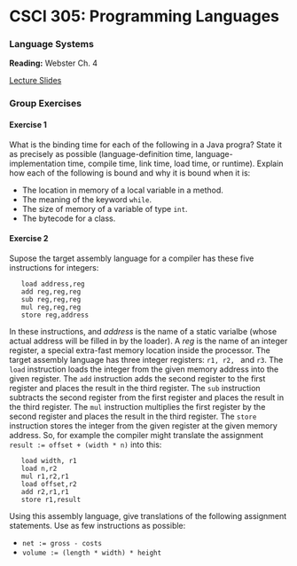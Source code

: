 # CSCI 305: Programming Languages

### Language Systems

**Reading:** Webster Ch. 4

[Lecture Slides](slides/Lecture.pdf)

### Group Exercises

#### Exercise 1
What is the binding time for each of the following in a Java progra? State it as precisely as possible (language-definition time, language-implementation time, compile time, link time, load time, or runtime). Explain how each of the following is bound and why it is bound when it is:

* The location in memory of a local variable in a method.
* The meaning of the keyword `while`.
* The size of memory of a variable of type `int`.
* The bytecode for a class.

#### Exercise 2
Supose the target assembly language for a compiler has these five instructions for integers:

```
   load address,reg
   add reg,reg,reg
   sub reg,reg,reg
   mul reg,reg,reg
   store reg,address
```

In these instructions, and *address* is the name of a static varialbe (whose actual address will be filled in by the loader). A *reg* is the name of an integer register, a special extra-fast memory location inside the processor. The target assembly language has three integer registers: `r1, r2, ` and `r3`. The `load` instruction loads the integer from the given memory address into the given register. The `add` instruction adds the second register to the first register and places the result in the third register. The `sub` instruction subtracts the second register from the first register and places the result in the third register. The `mul` instruction multiplies the first register by the second register and places the result in the third register. The `store` instruction stores the integer from the given register at the given memory address. So, for example the compiler might translate the assignment `result := offset + (width * n)` into this:

```
   load width, r1
   load n,r2
   mul r1,r2,r1
   load offset,r2
   add r2,r1,r1
   store r1,result
```

Using this assembly language, give translations of the following assignment statements. Use as few instructions as possible:

* `net := gross - costs`
* `volume := (length * width) * height`
